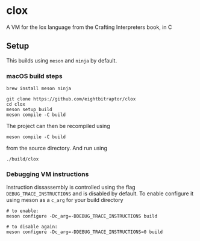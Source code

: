 # clox

A VM for the lox language from the Crafting Interpreters book, in C

## Setup

This builds using `meson` and `ninja` by default. 

### macOS build steps

```
brew install meson ninja

git clone https://github.com/eightbitraptor/clox
cd clox
meson setup build
meson compile -C build
```

The project can then be recompiled using

```
meson compile -C build
``` 

from the source directory. And run using

```
./build/clox
```

### Debugging VM instructions

Instruction dissassembly is controlled using the flag
`DEBUG_TRACE_INSTRUCTIONS` and is disabled by default. To enable configure it
using meson as a `c_arg` for your build directory

```
# to enable:
meson configure -Dc_arg=-DDEBUG_TRACE_INSTRUCTIONS build

# to disable again:
meson configure -Dc_arg=-DDEBUG_TRACE_INSTRUCTIONS=0 build

```
